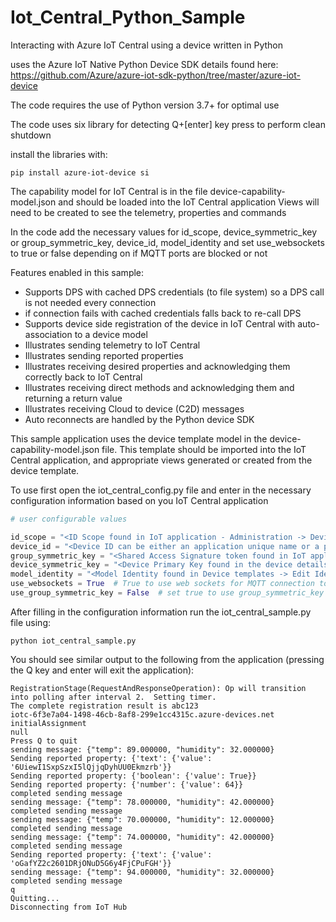 # Iot_Central_Python_Sample
Interacting with Azure IoT Central using a device written in Python

uses the Azure IoT Native Python Device SDK details found here: https://github.com/Azure/azure-iot-sdk-python/tree/master/azure-iot-device

The code requires the use of Python version 3.7+ for optimal use

The code uses six library for detecting Q+[enter] key press to perform clean shutdown
 
install the libraries with: 

```
pip install azure-iot-device si
```

The capability model for IoT Central is in the file device-capability-model.json and should be loaded into the IoT Central application
Views will need to be created to see the telemetry, properties and commands

In the code add the necessary values for id_scope, device_symmetric_key or group_symmetric_key, device_id, model_identity 
and set use_websockets to true or false depending on if MQTT ports are blocked or not

Features enabled in this sample:
  * Supports DPS with cached DPS credentials (to file system) so a DPS call is not needed every connection
  * if connection fails with cached credentials falls back to re-call DPS
  * Supports device side registration of the device in IoT Central with auto-association to a device model
  * Illustrates sending telemetry to IoT Central
  * Illustrates sending reported properties
  * Illustrates receiving desired properties and acknowledging them correctly back to IoT Central
  * Illustrates receiving direct methods and acknowledging them and returning a return value
  * Illustrates receiving Cloud to device (C2D) messages
  * Auto reconnects are handled by the Python device SDK

This sample application uses the device template model in the device-capability-model.json file.  This template should be imported into the IoT Central application, and appropriate views generated or created from the device template.

To use first open the iot_central_config.py file and enter in the necessary configuration information based on you IoT Central application

```python
# user configurable values

id_scope = "<ID Scope found in IoT application - Administration -> Device connection page>"
device_id = "<Device ID can be either an application unique name or a pre-created device in IoT Central>"
group_symmetric_key = "<Shared Access Signature token found in IoT application - Administration -> Device connection page>"
device_symmetric_key = "<Device Primary Key found in the device details Connect popup window>"
model_identity = "<Model Identity found in Device templates -> Edit Identity -> Identity>"
use_websockets = True  # True to use web sockets for MQTT connection to get through firewall proxies
use_group_symmetric_key = False  # set true to use group_symmetric_key and false to use device_symmetric_key
```

After filling in the configuration information run the iot_central_sample.py file using:

```
python iot_central_sample.py
```

You should see similar output to the following from the application (pressing the Q key and enter will exit the application):

```
RegistrationStage(RequestAndResponseOperation): Op will transition into polling after interval 2.  Setting timer.
The complete registration result is abc123
iotc-6f3e7a04-1498-46cb-8af8-299e1cc4315c.azure-devices.net
initialAssignment
null
Press Q to quit
sending message: {"temp": 89.000000, "humidity": 32.000000}
Sending reported property: {'text': {'value': '6UiewI1SxpSzxI5lQjjqDyhUU0Ekmzrb'}}
Sending reported property: {'boolean': {'value': True}}
Sending reported property: {'number': {'value': 64}}
completed sending message
sending message: {"temp": 78.000000, "humidity": 42.000000}
completed sending message
sending message: {"temp": 70.000000, "humidity": 12.000000}
completed sending message
sending message: {"temp": 74.000000, "humidity": 42.000000}
completed sending message
Sending reported property: {'text': {'value': 'oGafYZ2c2601DRjONuD5G6y4FjCPuFGH'}}
sending message: {"temp": 94.000000, "humidity": 32.000000}
completed sending message
q
Quitting...
Disconnecting from IoT Hub
```